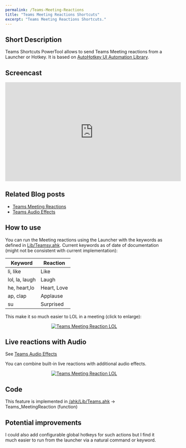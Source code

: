 ```yaml
---
permalink: /Teams-Meeting-Reactions
title: "Teams Meeting Reactions Shortcuts"
excerpt: "Teams Meeting Reactions Shortcuts."
---
```


## Short Description

Teams Shortcuts PowerTool allows to send Teams Meeting reactions from a Launcher or Hotkey.
It is based on [AutoHotkey UI Automation Library](https://tdalon.blogspot.com/2022/07/ahk-teams-uiautomation.html).

## Screencast

<p style="text-align: center;"><iframe width="560" height="315" src="https://www.youtube.com/embed/CuhXwQamuLE" frameborder="0" allow="accelerometer; autoplay; encrypted-media; gyroscope; picture-in-picture" allowfullscreen></iframe></p>


## Related Blog posts

* [Teams Meeting Reactions](https://tdalon.blogspot.com/2022/07/ahk-teams-meeting-reactions-uia.html)
* [Teams Audio Effects](https://tdalon.blogspot.com/2021/12/teams-audio-effects.html)

## How to use

You can run the Meeting reactions using the Launcher with the keywords as defined in [Lib/Teamsy.ahk](https://github.com/tdalon/ahk/blob/main/Lib/Teamsy.ahk).
Current keywords as of date of documentation (might not be consistent with current implementation):

Keyword  |  Reaction
--|--
li, like   |  Like
lol, la, laugh  |  Laugh
he, heart,lo  |  Heart, Love
ap, clap  |  Applause
su  | Surprised  

This make it so much easier to LOL in a meeting (click to enlarge):

<div style="text-align:center"><a href="https://tdalon.github.io/ahk/assets/images/Teams_Lol.gif"><img src="/ahk/assets/images/Teams_Lol.gif" alt="Teams Meeting Reaction LOL"></a></div>

## Live reactions with Audio

See [Teams Audio Effects](https://tdalon.blogspot.com/2021/12/teams-audio-effects.html)

You can combine built-in live reactions with additional audio effects.

<div style="text-align:center"><a href="https://tdalon.github.io/ahk/assets/images/Teams_MeetingLiveReactions_Audio.gif"><img src="/ahk/assets/images/Teams_Lol.gif" alt="Teams Meeting Reaction LOL"></a></div>

## Code

This feature is implemented in [/ahk/Lib/Teams.ahk](https://github.com/tdalon/ahk/blob/main/Lib/Teams.ahk) -> Teams_MeetingReaction (function)

## Potential improvements

I could also add configurable global hotkeys for such actions but I find it much easier to run from the launcher via a natural command or keyword.
